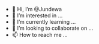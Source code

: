- 👋 Hi, I’m @Jundewa
- 👀 I’m interested in ...
- 🌱 I’m currently learning ...
- 💞️ I’m looking to collaborate on ...
- 📫 How to reach me ...

<!---
Jundewa/Jundewa is a ✨ special ✨ repository because its `README.md` (this file) appears on your GitHub profile.
You can click the Preview link to take a look at your changes.
--->
